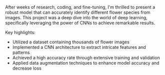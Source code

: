 After weeks of research, coding, and fine-tuning, I'm thrilled to present a robust model that can accurately identify different flower species from images. This project was a deep dive into the world of deep learning, specifically leveraging the power of CNNs to achieve remarkable results.

Key highlights:
- Utilized a dataset containing thousands of flower images
- Implemented a CNN architecture to extract intricate features and patterns
- Achieved a high accuracy rate through extensive training and validation
- Applied data augmentation techniques to enhance model accuracy and decrease loss
